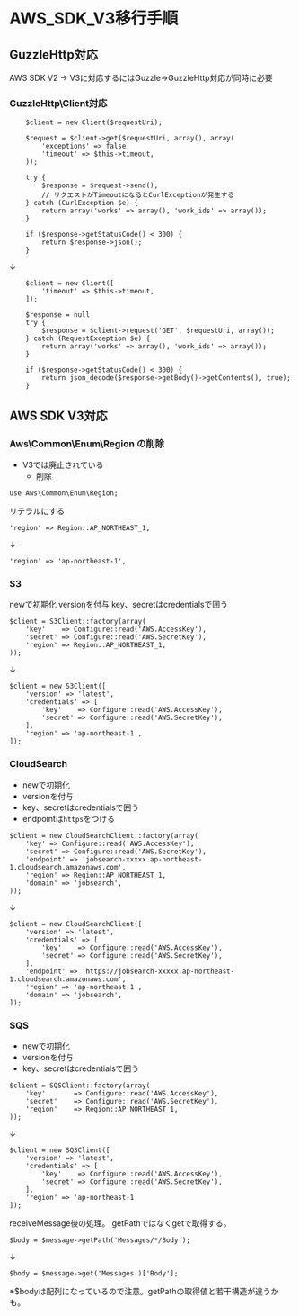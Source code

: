 # AWS_SDK_V3移行手順

## GuzzleHttp対応

AWS SDK V2 → V3に対応するにはGuzzle→GuzzleHttp対応が同時に必要

### GuzzleHttp\Client対応

```
    $client = new Client($requestUri);

    $request = $client->get($requestUri, array(), array(
        'exceptions' => false,
        'timeout' => $this->timeout,
    ));

    try {
        $response = $request->send();
        // リクエストがTimeoutになるとCurlExceptionが発生する
    } catch (CurlException $e) {
        return array('works' => array(), 'work_ids' => array());
    }

    if ($response->getStatusCode() < 300) {
        return $response->json();
    }
```
↓
```
    $client = new Client([
        'timeout' => $this->timeout,
    ]);
    
    $response = null
    try {
        $response = $client->request('GET', $requestUri, array());
    } catch (RequestException $e) {
        return array('works' => array(), 'work_ids' => array());
    }
    
    if ($response->getStatusCode() < 300) {
        return json_decode($response->getBody()->getContents(), true);
    }

```

## AWS SDK V3対応

### Aws\Common\Enum\Region の削除

- V3では廃止されている
  - 削除
  
```
use Aws\Common\Enum\Region;
```

リテラルにする
```
'region' => Region::AP_NORTHEAST_1,
```
↓
```
'region' => 'ap-northeast-1',
```

### S3

newで初期化
versionを付与
key、secretはcredentialsで囲う

```
$client = S3Client::factory(array(
    'key'    => Configure::read('AWS.AccessKey'),
    'secret' => Configure::read('AWS.SecretKey'),
    'region' => Region::AP_NORTHEAST_1,
));
```
↓
```
$client = new S3Client([
    'version' => 'latest',
    'credentials' => [
        'key'    => Configure::read('AWS.AccessKey'),
        'secret' => Configure::read('AWS.SecretKey'),
    ],
    'region' => 'ap-northeast-1',
]);
```

### CloudSearch

- newで初期化
- versionを付与
- key、secretはcredentialsで囲う
- endpointは`https`をつける

```
$client = new CloudSearchClient::factory(array(
    'key' => Configure::read('AWS.AccessKey'),
    'secret' => Configure::read('AWS.SecretKey'),
    'endpoint' => 'jobsearch-xxxxx.ap-northeast-1.cloudsearch.amazonaws.com', 
    'region' => Region::AP_NORTHEAST_1,
    'domain' => 'jobsearch', 
));
```
↓
```
$client = new CloudSearchClient([
    'version' => 'latest',
    'credentials' => [
        'key'    => Configure::read('AWS.AccessKey'),
        'secret' => Configure::read('AWS.SecretKey'),
    ],
    'endpoint' => 'https://jobsearch-xxxxx.ap-northeast-1.cloudsearch.amazonaws.com', 
    'region' => 'ap-northeast-1',
    'domain' => 'jobsearch', 
]);
```

### SQS

- newで初期化
- versionを付与
- key、secretはcredentialsで囲う

```
$client = SQSClient::factory(array(
    'key'       => Configure::read('AWS.AccessKey'),
    'secret'    => Configure::read('AWS.SecretKey'),
    'region'    => Region::AP_NORTHEAST_1,
));
```
↓
```
$client = new SQSClient([
    'version' => 'latest',
    'credentials' => [
        'key'    => Configure::read('AWS.AccessKey'),
        'secret' => Configure::read('AWS.SecretKey'),
    ],
    'region' => 'ap-northeast-1'
]);
```

receiveMessage後の処理。
getPathではなくgetで取得する。
```
$body = $message->getPath('Messages/*/Body');
```
↓
```
$body = $message->get('Messages')['Body'];
```
※$bodyは配列になっているので注意。getPathの取得値と若干構造が違うかも。
